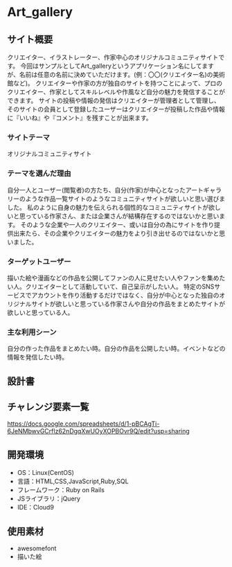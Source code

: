 # Art_gallery

## サイト概要
クリエイター、イラストレーター、作家中心のオリジナルコミュニティサイトです。
今回はサンプルとしてArt_galleryというアプリケーション名にしてますが、名前は任意の名前に決めていただけます。(例：〇〇(クリエイター名)の美術館など)。
クリエイターや作家の方が独自のサイトを持つことによって、プロのクリエイター、作家としてスキルレベルや作風など自分の魅力を発信することができます。
サイトの投稿や情報の発信はクリエイターが管理者として管理し、そのサイトの会員として登録したユーザーはクリエイターが投稿した作品や情報に『いいね』や『コメント』を残すことが出来ます。



### サイトテーマ
オリジナルコミュニティサイト

### テーマを選んだ理由
自分一人とユーザー(閲覧者)の方たち、自分(作家)が中心となったアートギャラリーのような作品一覧サイトのようなコミュニティサイトが欲しいと思い選びました。
私のように自身の魅力を伝えられる個性的なコミュニティサイトが欲しいと思っている作家さん、または企業さんが結構存在するのではないかと思います。
そのような企業や一人のクリエイター、或いは自分の為にサイトを作り提供出来たら、その企業やクリエイターの魅力をより引き出せるのではないかと思いました。

### ターゲットユーザー
描いた絵や漫画などの作品を公開してファンの人に見せたい人やファンを集めたい人。クリエイターとして活動していて、自己呈示がしたい人。
特定のSNSサービスでアカウントを作り活動するだけではなく、自分が中心となった独自のオリジナルサイトが欲しいと思っている作家さんや自分の作品をまとめたサイトが欲しいと思っている人。

### 主な利用シーン
自分の作った作品をまとめたい時。自分の作品を公開したい時。イベントなどの情報を発信したい時。

## 設計書

## チャレンジ要素一覧
https://docs.google.com/spreadsheets/d/1-pBCAgTi-6JeNMbwvGCrflz62nDgqXwUOyXOPBOvr9Q/edit?usp=sharing

## 開発環境
- OS：Linux(CentOS)
- 言語：HTML,CSS,JavaScript,Ruby,SQL
- フレームワーク：Ruby on Rails
- JSライブラリ：jQuery
- IDE：Cloud9

## 使用素材
- awesomefont
- 描いた絵